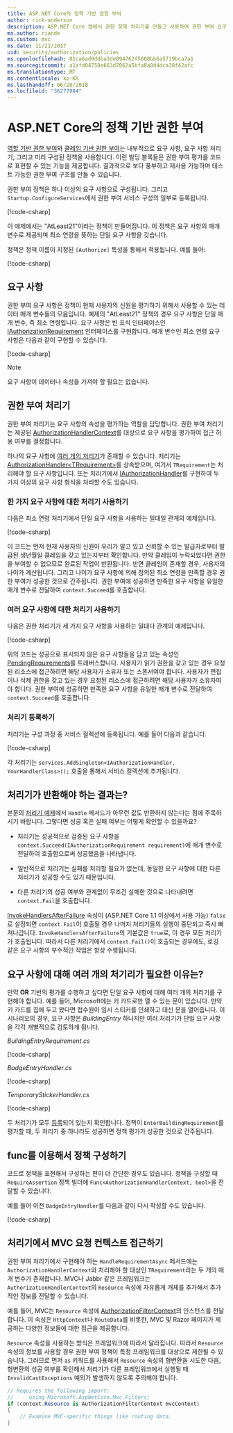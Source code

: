 ```yaml
---
title: ASP.NET Core의 정책 기반 권한 부여
author: rick-anderson
description: ASP.NET Core 앱에서 권한 정책 처리기를 만들고 사용하여 권한 부여 요구 사항을 적용하는 방법을 알아봅니다.
ms.author: riande
ms.custom: mvc
ms.date: 11/21/2017
uid: security/authorization/policies
ms.openlocfilehash: 81ca6ad9ddba3de094762f5608bb6a5719bca7a1
ms.sourcegitcommit: a1afd04758e663d7062a5bfa8a0d4dca38f42afc
ms.translationtype: MT
ms.contentlocale: ko-KR
ms.lasthandoff: 06/20/2018
ms.locfileid: "36277984"
---
```

# <a name="policy-based-authorization-in-aspnet-core"></a>ASP.NET Core의 정책 기반 권한 부여

[역할 기반 권한 부여](xref:security/authorization/roles)와 [클레임 기반 권한 부여](xref:security/authorization/claims)는 내부적으로 요구 사항, 요구 사항 처리기, 그리고 미리 구성된 정책을 사용합니다. 이런 빌딩 블록들은 권한 부여 평가를 코드로 표현할 수 있는 기능을 제공합니다. 결과적으로 보다 풍부하고 재사용 가능하며 테스트 가능한 권한 부여 구조를 만들 수 있습니다.

권한 부여 정책은 하나 이상의 요구 사항으로 구성됩니다. 그리고 `Startup.ConfigureServices`에서 권한 부여 서비스 구성의 일부로 등록됩니다.

[!code-csharp[](policies/samples/PoliciesAuthApp1/Startup.cs?range=40-41,50-55,63,72)]

이 예제에서는 "AtLeast21"이라는 정책이 만들어집니다. 이 정책은 요구 사항의 매개 변수로 제공되며 최소 연령을 뜻하는 단일 요구 사항을 갖습니다.

정책은 정책 이름이 지정된 `[Authorize]` 특성을 통해서 적용됩니다. 예를 들어:

[!code-csharp[](policies/samples/PoliciesAuthApp1/Controllers/AlcoholPurchaseController.cs?name=snippet_AlcoholPurchaseControllerClass&highlight=4)]

## <a name="requirements"></a>요구 사항

권한 부여 요구 사항은 정책이 현재 사용자의 신원을 평가하기 위해서 사용할 수 있는 데이터 매개 변수들의 모음입니다. 예제의 "AtLeast21" 정책의 경우 요구 사항은 단일 매개 변수, 즉 최소 연령입니다. 요구 사항은 빈 표식 인터페이스인 [IAuthorizationRequirement](/dotnet/api/microsoft.aspnetcore.authorization.iauthorizationrequirement) 인터페이스를 구현합니다. 매개 변수인 최소 연령 요구 사항은 다음과 같이 구현할 수 있습니다.

[!code-csharp[](policies/samples/PoliciesAuthApp1/Services/Requirements/MinimumAgeRequirement.cs?name=snippet_MinimumAgeRequirementClass)]

> [!NOTE]
> 요구 사항이 데이터나 속성을 가져야 할 필요는 없습니다.

<a name="security-authorization-policies-based-authorization-handler"></a>

## <a name="authorization-handlers"></a>권한 부여 처리기

권한 부여 처리기는 요구 사항의 속성을 평가하는 역할을 담당합니다. 권한 부여 처리기는 제공된 [AuthorizationHandlerContext](/dotnet/api/microsoft.aspnetcore.authorization.authorizationhandlercontext)를 대상으로 요구 사항을 평가하여 접근 허용 여부를 결정합니다.

하나의 요구 사항에 [여러 개의 처리기](#security-authorization-policies-based-multiple-handlers)가 존재할 수 있습니다. 처리기는 [AuthorizationHandler\<TRequirement>](/dotnet/api/microsoft.aspnetcore.authorization.authorizationhandler-1)를 상속받으며, 여기서 `TRequirement`는 처리해야 할 요구 사항입니다. 또는 처리기에서 [IAuthorizationHandler](/dotnet/api/microsoft.aspnetcore.authorization.iauthorizationhandler)를 구현하여 두 가지 이상의 요구 사항 형식을 처리할 수도 있습니다.

### <a name="use-a-handler-for-one-requirement"></a>한 가지 요구 사항에 대한 처리기 사용하기

<a name="security-authorization-handler-example"></a>

다음은 최소 연령 처리기에서 단일 요구 사항을 사용하는 일대일 관계의 예제입니다.

[!code-csharp[](policies/samples/PoliciesAuthApp1/Services/Handlers/MinimumAgeHandler.cs?name=snippet_MinimumAgeHandlerClass)]

이 코드는 먼저 현재 사용자의 신원이 우리가 알고 있고 신뢰할 수 있는 발급자로부터 발급된 생년월일 클레임을 갖고 있는지부터 확인합니다. 만약 클레임이 누락되었다면 권한을 부여할 수 없으므로 완료된 작업이 반환됩니다. 반면 클레임이 존재할 경우, 사용자의 나이가 계산됩니다. 그리고 나이가 요구 사항에 의해 정의된 최소 연령을 만족할 경우 권한 부여가 성공한 것으로 간주됩니다. 권한 부여에 성공하면 만족한 요구 사항을 유일한 매개 변수로 전달하여 `context.Succeed`를 호출합니다.

### <a name="use-a-handler-for-multiple-requirements"></a>여러 요구 사항에 대한 처리기 사용하기

다음은 권한 처리기가 세 가지 요구 사항을 사용하는 일대다 관계의 예제입니다.

[!code-csharp[](policies/samples/PoliciesAuthApp1/Services/Handlers/PermissionHandler.cs?name=snippet_PermissionHandlerClass)]

위의 코드는 성공으로 표시되지 않은 요구 사항들을 담고 있는 속성인 [PendingRequirements](/dotnet/api/microsoft.aspnetcore.authorization.authorizationhandlercontext.pendingrequirements#Microsoft_AspNetCore_Authorization_AuthorizationHandlerContext_PendingRequirements)를 트래버스합니다. 사용자가 읽기 권한을 갖고 있는 경우 요청된 리소스에 접근하려면 해당 사용자가 소유자 또는 스폰서여야 합니다. 사용자가 편집이나 삭제 권한을 갖고 있는 경우 요청된 리소스에 접근하려면 해당 사용자가 소유자여야 합니다. 권한 부여에 성공하면 만족한 요구 사항을 유일한 매개 변수로 전달하여 `context.Succeed`를 호출합니다.

<a name="security-authorization-policies-based-handler-registration"></a>

### <a name="handler-registration"></a>처리기 등록하기

처리기는 구성 과정 중 서비스 컬렉션에 등록됩니다. 예를 들어 다음과 같습니다.

[!code-csharp[](policies/samples/PoliciesAuthApp1/Startup.cs?range=40-41,50-55,63-65,72)]

각 처리기는 `services.AddSingleton<IAuthorizationHandler, YourHandlerClass>();` 호출을 통해서 서비스 컬렉션에 추가됩니다.

## <a name="what-should-a-handler-return"></a>처리기가 반환해야 하는 결과는?

본문의 [처리기 예제](#security-authorization-handler-example)에서 `Handle` 메서드가 아무런 값도 반환하지 않는다는 점에 주목하시기 바랍니다. 그렇다면 성공 혹은 실패 여부는 어떻게 확인할 수 있을까요?

* 처리기는 성공적으로 검증된 요구 사항을 `context.Succeed(IAuthorizationRequirement requirement)`에 매개 변수로 전달하여 호출함으로써 성공했음을 나타냅니다.

* 일반적으로 처리기는 실패를 처리할 필요가 없는데, 동일한 요구 사항에 대한 다른 처리기가 성공할 수도 있기 때문입니다.

* 다른 처리기의 성공 여부와 관계없이 무조건 실패한 것으로 나타내려면 `context.Fail`을 호출합니다.

[InvokeHandlersAfterFailure](/dotnet/api/microsoft.aspnetcore.authorization.authorizationoptions.invokehandlersafterfailure#Microsoft_AspNetCore_Authorization_AuthorizationOptions_InvokeHandlersAfterFailure) 속성이 (ASP.NET Core 1.1 이상에서 사용 가능) `false`로 설정되면 `context.Fail`이 호출될 경우 나머지 처리기들의 실행이 중단되고 즉시 빠져나갑니다. `InvokeHandlersAfterFailure`의 기본값은 `true`로, 이 경우 모든 처리기가 호출됩니다. 따라서 다른 처리기에서 `context.Fail()`이 호출되는 경우에도, 로깅 같은 요구 사항의 부수적인 작업은 항상 수행됩니다.

<a name="security-authorization-policies-based-multiple-handlers"></a>

## <a name="why-would-i-want-multiple-handlers-for-a-requirement"></a>요구 사항에 대해 여러 개의 처기리가 필요한 이유는?

만약 **OR** 기반의 평가를 수행하고 싶다면 단일 요구 사항에 대해 여러 개의 처리기를 구현해야 합니다. 예를 들어, Microsoft에는 키 카드로만 열 수 있는 문이 있습니다. 만약 키 카드를 집에 두고 왔다면 접수원이 임시 스티커를 인쇄하고 대신 문을 열어줍니다. 이 시나리오의 경우, 요구 사항은 *BuildingEntry* 하나지만 여러 처리기가 단일 요구 사항을 각각 개별적으로 검토하게 됩니다.

*BuildingEntryRequirement.cs*

[!code-csharp[](policies/samples/PoliciesAuthApp1/Services/Requirements/BuildingEntryRequirement.cs?name=snippet_BuildingEntryRequirementClass)]

*BadgeEntryHandler.cs*

[!code-csharp[](policies/samples/PoliciesAuthApp1/Services/Handlers/BadgeEntryHandler.cs?name=snippet_BadgeEntryHandlerClass)]

*TemporaryStickerHandler.cs*

[!code-csharp[](policies/samples/PoliciesAuthApp1/Services/Handlers/TemporaryStickerHandler.cs?name=snippet_TemporaryStickerHandlerClass)]

두 처리기가 모두 [등록](xref:security/authorization/policies#security-authorization-policies-based-handler-registration)되어 있는지 확인합니다. 정책이 `EnterBuildingRequirement`를 평가할 때, 두 처리기 중 하나라도 성공하면 정책 평가가 성공한 것으로 간주됩니다.

## <a name="using-a-func-to-fulfill-a-policy"></a>func를 이용해서 정책 구성하기

코드로 정책을 표현해서 구성하는 편이 더 간단한 경우도 있습니다. 정책을 구성할 때 `RequireAssertion` 정책 빌더에 `Func<AuthorizationHandlerContext, bool>`을 전달할 수 있습니다.

예를 들어 이전 `BadgeEntryHandler`를 다음과 같이 다시 작성할 수도 있습니다.

[!code-csharp[](policies/samples/PoliciesAuthApp1/Startup.cs?range=52-53,57-63)]

## <a name="accessing-mvc-request-context-in-handlers"></a>처리기에서 MVC 요청 컨텍스트 접근하기

권한 부여 처리기에서 구현해야 하는 `HandleRequirementAsync` 메서드에는 `AuthorizationHandlerContext`와 처리해야 할 대상인 `TRequirement`라는 두 개의 매개 변수가 존재합니다. MVC나 Jabbr 같은 프레임워크는 `AuthorizationHandlerContext`의 `Resource` 속성에 자유롭게 개체를 추가해서 추가적인 정보를 전달할 수 있습니다.

예를 들어, MVC는 `Resource` 속성에 [AuthorizationFilterContext](/dotnet/api/?term=AuthorizationFilterContext)의 인스턴스를 전달합니다. 이 속성은 `HttpContext`나 `RouteData`를 비롯한, MVC 및 Razor 페이지가 제공하는 다양한 정보들에 대한 접근을 제공합니다.

`Resource` 속성을 사용하는 방식은 프레임워크에 따라서 달라집니다. 따라서 `Resource` 속성의 정보를 사용할 경우 권한 부여 정책이 특정 프레임워크를 대상으로 제한될 수 있습니다. 그러므로 먼저 `as` 키워드를 사용해서 `Resource` 속성의 형변환을 시도한 다음, 형변환의 성공 여부를 확인해서 처리기가 다른 프레임워크에서 실행될 때 `InvalidCastExceptions` 예외가 발생하지 않도록 주의해야 합니다.

```csharp
// Requires the following import:
//     using Microsoft.AspNetCore.Mvc.Filters;
if (context.Resource is AuthorizationFilterContext mvcContext)
{
    // Examine MVC-specific things like routing data.
}
```